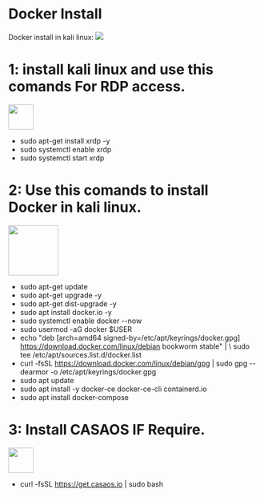 # Docker Install
Docker install in kali linux: 
<a href="https://hktechnology.in"><img src="https://i.ibb.co/3pyMgxV/HK-Logo.png"></img></a>


# **1: install kali linux and use this comands For RDP access.**
<img src="https://yoolk.ninja/wp-content/uploads/2020/06/Apps-Ms-Remote-Desktop-1024x1024.png" width="50">

  -  sudo apt-get install xrdp -y
  -  sudo systemctl enable xrdp
  -  sudo systemctl start xrdp
 
# **2: Use this comands to install Docker in kali linux.**
<img src="https://upload.wikimedia.org/wikipedia/commons/thumb/4/4e/Docker_%28container_engine%29_logo.svg/2560px-Docker_%28container_engine%29_logo.svg.png" width="100">

 - sudo apt-get update
 - sudo apt-get upgrade -y
 - sudo apt-get dist-upgrade -y
 - sudo apt install docker.io -y
 - sudo systemctl enable docker --now
 - sudo usermod -aG docker $USER
 - echo "deb [arch=amd64 signed-by=/etc/apt/keyrings/docker.gpg] https://download.docker.com/linux/debian bookworm stable" | \ sudo tee /etc/apt/sources.list.d/docker.list
 - curl -fsSL https://download.docker.com/linux/debian/gpg | sudo gpg --dearmor -o /etc/apt/keyrings/docker.gpg
 - sudo apt update
 - sudo apt install -y docker-ce docker-ce-cli containerd.io
 - sudo apt install docker-compose



# **3: Install CASAOS IF Require.**
<img src="https://wiki.casaos.io/_assets/casaos-no-text.svg" width="50">

 - curl -fsSL https://get.casaos.io | sudo bash

